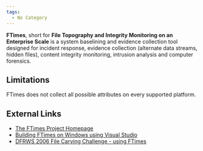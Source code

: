 ```yaml
---
tags:
  - No Category
---
```

**FTimes**, short for **File Topography and Integrity Monitoring on an
Enterprise Scale** is a system baselining and evidence collection tool
designed for incident response, evidence collection (alternate data
streams, hidden files), content integrity monitoring, intrusion analysis
and computer forensics.

## Limitations

FTimes does not collect all possible attributes on every supported
platform.

## External Links

- [The FTimes Project Homepage](http://ftimes.sourceforge.net/)
- [Building FTimes on Windows using Visual
  Studio](http://unixsadm.blogspot.com/2007/11/building-ftimes-on-windows-using-visual.html)
- [DFRWS 2006 File Carving Challenge - using
  FTimes](http://www.korelogic.com/Resources/Projects/dfrws_challenge_2006/)